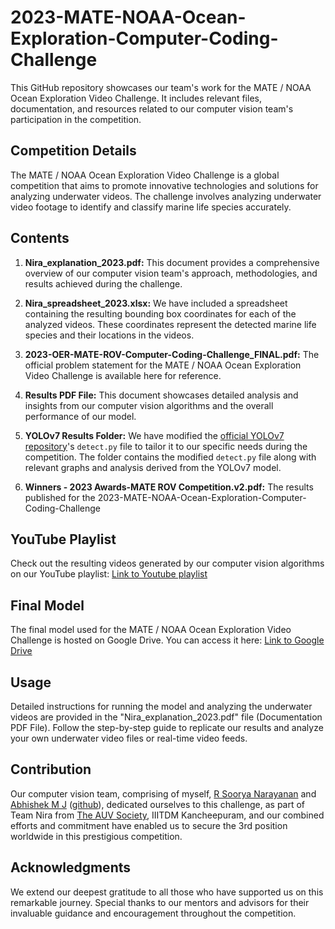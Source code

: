 # 2023-MATE-NOAA-Ocean-Exploration-Computer-Coding-Challenge


This GitHub repository showcases our team's work for the MATE / NOAA Ocean Exploration Video Challenge. It includes relevant files, documentation, and resources related to our computer vision team's participation in the competition.

## Competition Details

The MATE / NOAA Ocean Exploration Video Challenge is a global competition that aims to promote innovative technologies and solutions for analyzing underwater videos. The challenge involves analyzing underwater video footage to identify and classify marine life species accurately.

## Contents

1. **Nira_explanation_2023.pdf:** This document provides a comprehensive overview of our computer vision team's approach, methodologies, and results achieved during the challenge.

2. **Nira_spreadsheet_2023.xlsx:** We have included a spreadsheet containing the resulting bounding box coordinates for each of the analyzed videos. These coordinates represent the detected marine life species and their locations in the videos.

3. **2023-OER-MATE-ROV-Computer-Coding-Challenge_FINAL.pdf:** The official problem statement for the MATE / NOAA Ocean Exploration Video Challenge is available here for reference.

4. **Results PDF File:** This document showcases detailed analysis and insights from our computer vision algorithms and the overall performance of our model.

5. **YOLOv7 Results Folder:** We have modified the [official YOLOv7 repository](https://github.com/WongKinYiu/yolov7)'s `detect.py` file to tailor it to our specific needs during the competition. The folder contains the modified `detect.py` file along with relevant graphs and analysis derived from the YOLOv7 model.

6. **Winners - 2023 Awards-MATE ROV Competition.v2.pdf:** The results published for the 2023-MATE-NOAA-Ocean-Exploration-Computer-Coding-Challenge

## YouTube Playlist

Check out the resulting videos generated by our computer vision algorithms on our YouTube playlist: [Link to Youtube playlist](https://youtube.com/playlist?list=PLhvbtt31sTvwgCY9AcrJosILkeuTfehPu)

## Final Model

The final model used for the MATE / NOAA Ocean Exploration Video Challenge is hosted on Google Drive. You can access it here: [Link to Google Drive](https://drive.google.com/file/d/1C06lNk8Fp0p4gFdN-rPMi2D22PDdaimg/view?usp=drive_link)

## Usage

Detailed instructions for running the model and analyzing the underwater videos are provided in the "Nira_explanation_2023.pdf" file (Documentation PDF File). Follow the step-by-step guide to replicate our results and analyze your own underwater video files or real-time video feeds.

## Contribution

Our computer vision team, comprising of myself, [R Soorya Narayanan](https://www.linkedin.com/in/sooryanarayanan978/) and [Abhishek M J](https://www.linkedin.com/in/abhishek-m-j-607964225/) ([github](https://github.com/abhishekmj303/)), dedicated ourselves to this challenge, as part of Team Nira from [The AUV Society](https://www.linkedin.com/company/auv-iiitdm-kancheepuram/), IIITDM Kancheepuram, and our combined efforts and commitment have enabled us to secure the 3rd position worldwide in this prestigious competition.

## Acknowledgments

We extend our deepest gratitude to all those who have supported us on this remarkable journey. Special thanks to our mentors and advisors for their invaluable guidance and encouragement throughout the competition.
